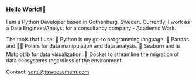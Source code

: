 ### Hello World!👋
I am a Python Developer based in Gothenburg, Sweden.
Currently, I work as a Data Engineer/Analyst for a consultancy company - Academic Work.

The tools that I use:
🐍 Python is my go-to programming language. 
🐼 Pandas and 🐻‍❄️ Polars for data manipulation and data analysis.
🌊 Seaborn and 📊 Matplotlib for data visualization.
🐋 Docker to streamline the migration of data ecosystems regardless of the environment. 

Contact:
santi@taweesamarn.com


<!--
**MrSushi201/MrSushi201** is a ✨ _special_ ✨ repository because its `README.md` (this file) appears on your GitHub profile.

Here are some ideas to get you started:

- 🔭 I’m currently working on ...
- 🌱 I’m currently learning ...
- 👯 I’m looking to collaborate on ...
- 🤔 I’m looking for help with ...
- 💬 Ask me about ...
- 📫 How to reach me: ...
- 😄 Pronouns: ...
- ⚡ Fun fact: ...
-->
